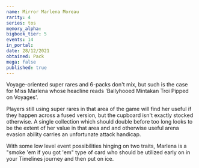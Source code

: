 ```yaml
---
name: Mirror Marlena Moreau
rarity: 4
series: tos
memory_alpha:
bigbook_tier: 5
events: 14
in_portal:
date: 28/12/2021
obtained: Pack
mega: false
published: true
---
```


Voyage-oriented super rares and 6-packs don't mix, but such is the case for Miss Marlena whose headline reads 'Ballyhooed Mintakan Troi Pipped on Voyages'.

Players still using super rares in that area of the game will find her useful if they happen across a fused version, but the cupboard isn't exactly stocked otherwise. A single collection which should double before too long looks to be the extent of her value in that area and and otherwise useful arena evasion ability carries an unfortunate attack handicap.

With some low level event possibilities hinging on two traits, Marlena is a "smoke 'em if you got 'em" type of card who should be utilized early on in your Timelines journey and then put on ice.

